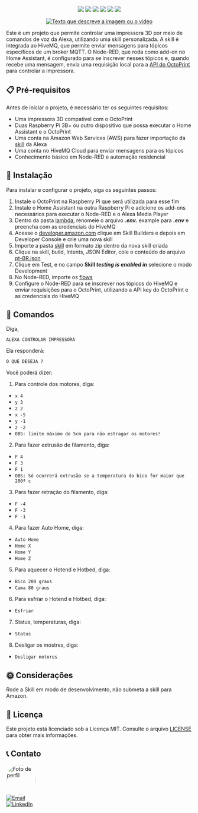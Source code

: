 <p align="center">
  <a href="https://www.amazon.com.br/s?k=alexa"><img src="https://img.shields.io/badge/-Alexa-00CAFF?style=flat-square&logo=amazon-alexa&logoColor=white"></a>
  <a href="https://www.home-assistant.io/"><img src="https://img.shields.io/badge/-Home%20Assistant-41BDF5?style=flat-square&logo=home-assistant&logoColor=white"></a>
  <a href="https://nodered.org/"><img src="https://img.shields.io/badge/-Node--RED-8F0000?style=flat-square&logo=node-red&logoColor=white"></a>
  <a href="https://octoprint.org/"><img src="https://img.shields.io/badge/-OctoPrint-008000?style=flat-square&logo=OctoPrint&logoColor=008000&labelColor=EBF4FA"></a>
  <a href="https://www.hivemq.com/"><img src="https://img.shields.io/badge/HiveMQ-black?style=flat-square&logo=hive&logoColor=yellow"></a>
  <a href="https://nodejs.org"><img src="https://img.shields.io/badge/-Node.js-339933?style=flat-square&logo=node.js&logoColor=white"></a>
</p>

<p align="center">
  <a href="https://www.youtube.com/watch?v=UqYj4YvFRzk"><img src="https://img.youtube.com/vi/UqYj4YvFRzk/0.jpg" alt="Texto que descreve a imagem ou o vídeo"></a>
</p>

Este é um projeto que permite controlar uma impressora 3D por meio de comandos de voz da Alexa, utilizando uma skill personalizada. A skill é integrada ao HiveMQ, que permite enviar mensagens para tópicos específicos de um broker MQTT. O Node-RED, que roda como add-on no Home Assistant, é configurado para se inscrever nesses tópicos e, quando recebe uma mensagem, envia uma requisição local para a [API do OctoPrint](https://docs.octoprint.org/en/master/api/index.html) para controlar a impressora.

## 📋 Pré-requisitos

Antes de iniciar o projeto, é necessário ter os seguintes requisitos:

- Uma impressora 3D compatível com o OctoPrint
- Duas Raspberry Pi 3B+ ou outro dispositivo que possa executar o Home Assistant e o OctoPrint
- Uma conta na Amazon Web Services (AWS) para fazer importação da [skill](./skill/) da Alexa
- Uma conta no HiveMQ Cloud para enviar mensagens para os tópicos
- Conhecimento básico em Node-RED e automação residencial

## 🔧 Instalação

Para instalar e configurar o projeto, siga os seguintes passos:

1. Instale o OctoPrint na Raspberry Pi que será utilizada para esse fim
2. Instale o Home Assistant na outra Raspberry Pi e adicione os add-ons necessários para executar o Node-RED e o Alexa Media Player
3. Dentro da pasta [lambda](./skill/lambda/.env), renomeie o arquivo **_.env._** example para **_.env_** e preencha com as credenciais do HiveMQ
4. Acesse o [developer.amazon.com](https://developer.amazon.com/pt-BR/alexa/alexa-skills-kit) clique em Skill Builders e depois em Developer Console e crie uma nova skill
5. Importe a pasta [skill](./skill/) em formato zip dentro da nova skill criada
6. Clique na skill, build, Intents, JSON Editor, cole o conteúdo do arquivo [pt-BR.json](./skill/interactionModels/custom/pt-BR.json)
7. Clique em Test, e no campo **Skill _testing is enabled in_** selecione o modo Development
8. No Node-RED, importe os [flows](./flows-node-red.json)
9. Configure o Node-RED para se inscrever nos tópicos do HiveMQ e enviar requisições para o OctoPrint, utilizando a API key do OctoPrint e as credenciais do HiveMQ

## 🤖 Comandos

Diga,

```
ALEXA CONTROLAR IMPRESSORA
```

Ela responderá:

```
O QUE DESEJA ?
```

Você poderá dizer:

1. Para controle dos motores, diga:

- `x 4`
- `y 3`
- `z 2`
- `x -5`
- `y -1`
- `z -2`
- `OBS: limite máximo de 5cm para não estragar os motores!`

2. Para fazer extrusão de filamento, diga:

- `F 4`
- `F 3`
- `F 1`
- `OBS: Só ocorrerá extrusão se a temperatura do bico for maior que 200ª c`

3. Para fazer retração do filamento, diga:

- `F -4`
- `F -3`
- `F -1`

4. Para fazer Auto Home, diga:

- `Auto Home`
- `Home X`
- `Home Y`
- `Home Z`

5. Para aquecer o Hotend e Hotbed, diga:

- `Bico 200 graus`
- `Cama 80 graus`

6. Para esfriar o Hotend e Hotbed, diga:

- `Esfriar`

7. Status, temperaturas, diga:

- `Status`

8. Desligar os mostres, diga:

- `Desligar motores`

## **🌞 Considerações**

Rode a Skill em modo de desenvolvimento, não submeta a skill para Amazon.

## 📝 Licença

Este projeto está licenciado sob a Licença MIT. Consulte o arquivo [LICENSE](./LICENSE) para obter mais informações.

## 📞 Contato

<a href="https://github.com/tpaphysics">
  <img src="https://avatars.githubusercontent.com/u/46402647?s=400&u=5b00ec492908116235f3d0c6eee80b94840b2339&v=4" alt="Foto de perfil" width="80" style="border-radius:50%">
</a>
<br>
<a href="mailto:physics.posgrad@gmail.com">
  <img src="https://img.shields.io/badge/Email-Gmail-D14836?style=flat&logo=gmail&logoColor=white" alt="Email">
</a>
<br>

<a href="seulinkedin.com">
  <img src="https://img.shields.io/badge/LinkedIn-Profile-0077B5?style=flat&logo=linkedin&logoColor=white" alt="LinkedIn">
</a>
